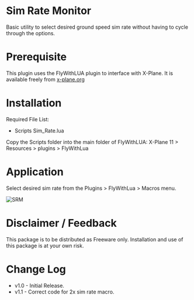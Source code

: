 # Sim Rate Monitor
Basic utility to select desired ground speed sim rate without having to cycle through the options.

Prerequisite
============
This plugin uses the FlyWithLUA plugin to interface with X-Plane.
It is available freely from [x-plane.org](https://forums.x-plane.org/index.php?/files/file/38445-flywithlua-ng-next-generation-edition-for-x-plane-11-win-lin-mac/) 

Installation
============

Required File List:
- Scripts
    Sim_Rate.lua

Copy the Scripts folder into the main folder of FlyWithLUA: 
X-Plane 11 > Resources > plugins > FlyWithLua

Application
============
Select desired sim rate from the Plugins > FlyWithLua > Macros menu.

![SRM](https://user-images.githubusercontent.com/77387202/116766502-322f0980-aa6e-11eb-90f4-d9cb1995d426.jpg)


Disclaimer / Feedback
=====================

This package is to be distributed as Freeware only.
Installation and use of this package is at your own risk. 

Change Log
==========
* v1.0 - Initial Release.
* v1.1 - Correct code for 2x sim rate macro.
